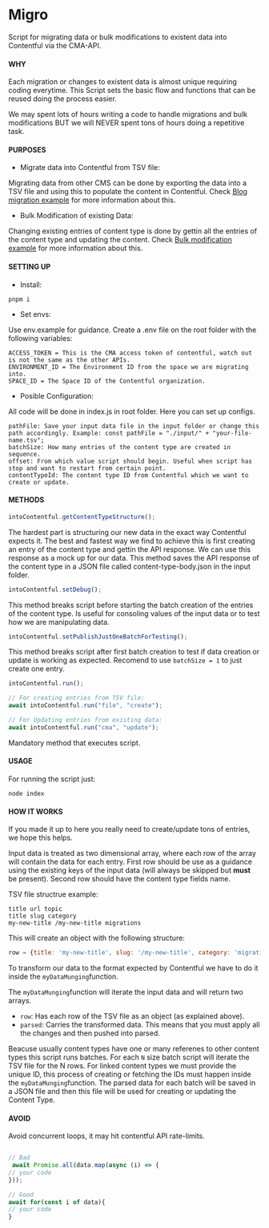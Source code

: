 # Migro
Script for migrating data or bulk modifications to existent data into Contentful via the CMA-API.

#### **WHY**

Each migration or changes to existent data is almost unique requiring coding everytime. This Script sets the basic flow and functions that can be reused doing the process easier.

We may spent lots of hours writing a code to handle migrations and bulk modifications BUT we will NEVER spent tons of hours doing a repetitive task. 

#### **PURPOSES**

- Migrate data into Contentful from TSV file:

 Migrating data from other CMS can be done by exporting the data into a TSV file and using this to populate the content in Contentful. Check [Blog migration example](https://github.com/studio-freight/into-contentful/tree/blog-example) for more information about this.

- Bulk Modification of existing Data:

 Changing existing entries of content type is done by gettin all the entries of the content type and updating the content. Check [Bulk modification example](https://github.com/studio-freight/into-contentful/tree/bulk-modifications) for more information about this.

#### **SETTING UP**

- Install:

```
pnpm i
```

- Set envs:

Use env.example for guidance. Create a .env file on the root folder with the following variables:

```
ACCESS_TOKEN = This is the CMA access token of contentful, watch out is not the same as the other APIs.
ENVIRONMENT_ID = The Environment ID from the space we are migrating into.
SPACE_ID = The Space ID of the Contentful organization.
```

- Posible Configuration:

All code will be done in index.js in root folder. Here you can set up configs.

```
pathFile: Save your input data file in the input folder or change this path accordingly. Example: const pathFile = "./input/" + "your-file-name.tsv";
batchSize: How many entries of the content type are created in sequence.
offset: From which value script should begin. Useful when script has stop and want to restart from certain point.
contentTypeId: The content type ID from Contentful which we want to create or update.
```

#### **METHODS**

```javascript
intoContentful.getContentTypeStructure();
```

The hardest part is structuring our new data in the exact way Contentful expects it. The best and fastest way we find to achieve this is first creating an entry of the content type and gettin the API response. We can use this response as a mock up for our data. 
This method saves the API response of the content type in a JSON file called content-type-body.json in the input folder.

```javascript
intoContentful.setDebug();
```

This method breaks script before starting the batch creation of the entries of the content type. Is useful for consoling values of the input data or to test how we are manipulating data.

```javascript
intoContentful.setPublishJustOneBatchForTesting();
```

This method breaks script after first batch creation to test if data creation or update is working as expected. Recomend to use ```batchSize = 1``` to just create one entry.

```javascript
intoContentful.run();

// For creating entries from TSV file:
await intoContentful.run("file", "create");

// For Updating entries from existing data:
await intoContentful.run("cma", "update");
```

Mandatory method that executes script.


#### **USAGE**

For running the script just:

```
node index
```

#### **HOW IT WORKS**

If you made it up to here you really need to create/update tons of entries, we hope this helps.

Input data is treated as two dimensional array, where each row of the array will contain the data for each entry. 
First row should be use as a guidance using the existing keys of the input data (will always be skipped but **must** be present). Second row should have the content type fields name.

TSV file structrue example:
```
title url topic
title slug category
my-new-title /my-new-title migrations
```
This will create an object with the following structure:

```javascript
row = {title: 'my-new-title', slug: '/my-new-title', category: 'migrations'}
```

To transform our data to the format expected by Contentful we have to do it inside the ```myDataMunging```function.

The ```myDataMunging```function will iterate the input data and will return two arrays. 
- ```row```: Has each row of the TSV file as an object (as explained above). 
- ```parsed```: Carries the transformed data. This means that you must apply all the changes and then pushed into parsed.

Beacuse usually content types have one or many referenes to other content types this script runs batches. For each ```N``` size batch script will iterate the TSV file for the N rows. For linked content types we must provide the unique ID, this process of creating or fetching the IDs must happen inside the ```myDataMunging```function. The parsed data for each batch will be saved in a JSON file and then this file will be used for creating or updating the Content Type.   


#### AVOID ####

Avoid concurrent loops, it may hit contentful API rate-limits.

```javascript

// Bad
 await Promise.all(data.map(async (i) => {
// your code
}));

// Good
await for(const i of data){
// your code
}

```
